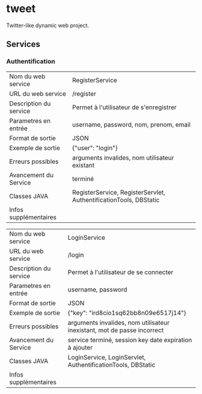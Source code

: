 # tweet
Twitter-like dynamic web project.

## Services

### Authentification

|   |   |
|---|---|
| Nom du web service | RegisterService |
| URL du web service | /register |
| Description du service | Permet à l'utilisateur de s'enregistrer |
| Parametres en entrée | username, password, nom, prenom, email |
| Format de sortie | JSON |
| Exemple de sortie | {"user": "login"} |
| Erreurs possibles | arguments invalides, nom utilisateur existant |
| Avancement du Service | terminé |
| Classes JAVA | RegisterService, RegisterServlet, AuthentificationTools, DBStatic |
| Infos supplémentaires | |


|   |   |
|---|---|
| Nom du web service | LoginService |
| URL du web service | /login |
| Description du service | Permet à l'utilisateur de se connecter |
| Parametres en entrée | username, password |
| Format de sortie | JSON |
| Exemple de sortie | {"key": "ird8cio1sq62bb8n09e6517j14"} |
| Erreurs possibles | arguments invalides, nom utilisateur inexistant, mot de passe incorrect |
| Avancement du Service | service terminé, session key date expiration à ajouter |
| Classes JAVA | LoginService, LoginServlet, AuthentificationTools, DBStatic |
| Infos supplémentaires | |
